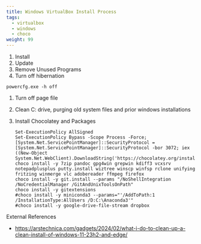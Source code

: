 ```yaml
---
title: Windows VirtualBox Install Process
tags:
  - virtualbox
  - windows
  - choco
weight: 99
---
```



1. Install
1. Update
1. Remove Unused Programs
1. Turn off hibernation

  ```
  powercfg.exe -h off
  ```
1. Turn off page file

1. Clean C: drive, purging old system files and prior windows installations

1. Install Chocolatey and Packages

    ```
    Set-ExecutionPolicy AllSigned
    Set-ExecutionPolicy Bypass -Scope Process -Force; [System.Net.ServicePointManager]::SecurityProtocol = [System.Net.ServicePointManager]::SecurityProtocol -bor 3072; iex ((New-Object System.Net.WebClient).DownloadString('https://chocolatey.org/install.ps1'))
    choco install -y 7zip pandoc gpg4win grepwin kdiff3 vcxsrv notepadplusplus putty.install wiztree winscp winfsp rclone unifying fritzing winmerge vlc adobereader ffmpeg firefox
    choco install -y git.install --params "/NoShellIntegration /NoCredentialManager /GitAndUnixToolsOnPath"
    choco install -y gitextensions
    #choco install -y miniconda3 --params="'/AddToPath:1 /InstallationType:AllUsers /D:C:\Anaconda3'"
    #choco install -y google-drive-file-stream dropbox
    ```

External References

* <https://arstechnica.com/gadgets/2024/02/what-i-do-to-clean-up-a-clean-install-of-windows-11-23h2-and-edge/>